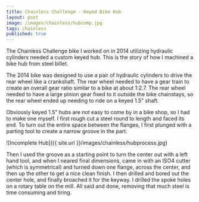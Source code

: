 ```yaml
---
title: Chainless Challenge - Keyed Bike Hub
layout: post
image: /images/chainless/hubcomp.jpg
tags: chainless
published: true
---
```


The Chainless Challenge bike I worked on in 2014 utilizing hydraulic cylinders needed a custom keyed hub. This is the story of how I machined a bike hub from steel billet.

<!-- more -->

The 2014 bike was designed to use a pair of hydraulic cylinders to drive the rear wheel like a crankshaft. The rear wheel needed to have a gear train to create an overall gear ratio similar to a bike at about 1:2.7. The rear wheel needed to have a large pinion gear fixed to it outside the bike chainstays, so the rear wheel ended up needing to ride on a keyed 1.5" shaft.

Obviously keyed 1.5" hubs are not easy to come by in a bike shop, so I had to make one myself. I first rough cut a steel round to length and faced its end. To turn out the entire space between the flanges, I first plunged with a parting tool to create a narrow groove in the part. 

![Incomplete Hub]({{ site.url }}/images/chainless/hubprocess.jpg)

Then I used the groove as a starting point to turn the center out with a left hand tool, and when I neared final dimensions, came in with an ISO4 cutter \(which is symmetrical\) and turned down one flange, across the center, and then up the other to get a nice clean finish. I then drilled and bored out the center hole, and finally broached it for the keyway. I drilled the spoke holes on a rotary table on the mill. All said and done, removing that much steel is time consuming and tiring.